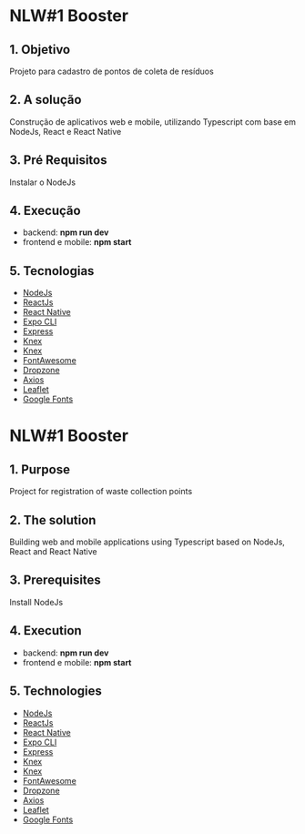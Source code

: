 # NLW#1 Booster

## 1. Objetivo
Projeto para cadastro de pontos de coleta de resíduos

## 2. A solução
Construção de aplicativos web e mobile, utilizando Typescript com base em NodeJs, React e React Native

## 3. Pré Requisitos
Instalar o NodeJs

## 4. Execução
- backend: **npm run dev** 
- frontend e mobile: **npm start**

## 5. Tecnologias
- [NodeJs](https://github.com/nodejs/node)
- [ReactJs](https://github.com/reactjs/reactjs.org)
- [React Native](https://github.com/facebook/react-native)
- [Expo CLI](https://github.com/expo/expo-cli)
- [Express](https://github.com/expressjs/express)
- [Knex](https://github.com/knex/knex)
- [Knex](https://github.com/knex/knex)
- [FontAwesome](https://github.com/FortAwesome/react-fontawesome)
- [Dropzone](https://github.com/react-dropzone/react-dropzone)
- [Axios](https://github.com/axios/axios)
- [Leaflet](https://github.com/Leaflet/Leaflet)
- [Google Fonts](https://fonts.google.com/)


# NLW#1 Booster

## 1. Purpose
Project for registration of waste collection points

## 2. The solution
Building web and mobile applications using Typescript based on NodeJs, React and React Native

## 3. Prerequisites
Install NodeJs

## 4. Execution
- backend: **npm run dev** 
- frontend e mobile: **npm start**

## 5. Technologies
- [NodeJs](https://github.com/nodejs/node)
- [ReactJs](https://github.com/reactjs/reactjs.org)
- [React Native](https://github.com/facebook/react-native)
- [Expo CLI](https://github.com/expo/expo-cli)
- [Express](https://github.com/expressjs/express)
- [Knex](https://github.com/knex/knex)
- [Knex](https://github.com/knex/knex)
- [FontAwesome](https://github.com/FortAwesome/react-fontawesome)
- [Dropzone](https://github.com/react-dropzone/react-dropzone)
- [Axios](https://github.com/axios/axios)
- [Leaflet](https://github.com/Leaflet/Leaflet)
- [Google Fonts](https://fonts.google.com/)
